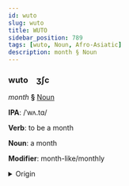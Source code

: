 ```yaml
---
id: wuto
slug: wuto
title: WUTO
sidebar_position: 789
tags: [wuto, Noun, Afro-Asiatic]
description: month § Noun
---
```


### wuto&emsp;<span kind="abugida">ʒʃc</span>

*month* **§** [Noun](../../tags/Noun)

**IPA**: /ˈwʌ.tɑ/

**Verb**: to be a month

**Noun**: a month

**Modifier**: month-like/monthly

<details>
    <summary>Origin</summary>
    Hausa wata [wə́.tàː]<br/>
    <em>Afro-Asiatic Language Family</em>
</details>